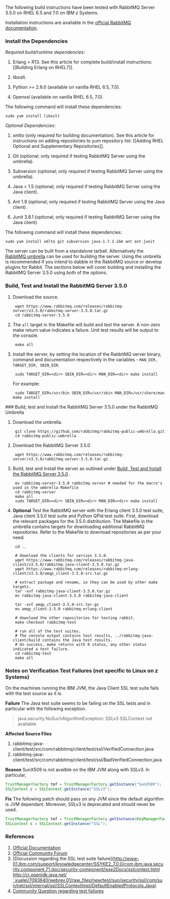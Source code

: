 The following build instructions have been tested with RabbitMQ Server 3.5.0 on RHEL 6.5 and 7.0 on IBM z Systems.

Installation instructions are available in the [official RabbitMQ documentation](https://www.rabbitmq.com/build-server.html).

### Install the Dependencies

_Required build/runtime dependencies:_

1. Erlang > R13. See this article for complete build/install instructions: [[Building Erlang on RHEL7]].

2. libxslt.

3. Python >= 2.6.0 (available on vanilla RHEL 6.5, 7.0).

4. Openssl (available on vanilla RHEL 6.5, 7.0).

The following command will install these dependencies:

    sudo yum install libxslt

_Optional Dependencies:_

1. xmlto (only required for building documentation). See this article for instructions on adding repositories to yum repository list: [[Adding RHEL Optional and Supplementary Repositories]].

2. Git (optional; only required if testing RabbitMQ Server using the umbrella).

3. Subversion (optional; only required if testing RabbitMQ Server using the umbrella).

4. Java > 1.5 (optional; only required if testing RabbitMQ Server using the Java client).

5. Ant 1.9 (optional; only required if testing RabbitMQ Server using the Java client).

6. Junit 3.8.1 (optional; only required if testing RabbitMQ Server using the Java client).

The following command will install these dependencies:

    sudo yum install xmlto git subversion java-1.7.1-ibm ant ant-junit

The server can be built from a standalone tarball. Alternatively the [RabbitMQ umbrella](https://www.rabbitmq.com/plugin-development.html) can be used for building the server. Using the umbrella is recommended if you intend to dabble in the RabbitMQ source or develop plugins for Rabbit. The sections below will cover building and installing the RabbitMQ Server 3.5.0 using both of the options.

### Build, Test and Install the RabbitMQ Server 3.5.0

1. Download the source.

        wget https://www.rabbitmq.com/releases/rabbitmq-server/v3.5.0/rabbitmq-server-3.5.0.tar.gz
        cd rabbitmq-server-3.5.0

2. The `all` target in the Makefile will build and test the server. A non-zero make return value indicates a failure. Unit test results will be output to the console.

        make all

3. Install the server, by setting the location of the RabbitMQ server binary, command and documentation respectively in the variables - `MAN_DIR, TARGET_DIR, SBIN_DIR`.

        sudo TARGET_DIR=<dir> SBIN_DIR=<dir> MAN_DIR=<dir> make install

    For example:

        sudo TARGET_DIR=/usr/bin SBIN_DIR=/usr/sbin MAN_DIR=/usr/share/man make install

<a name="build" />
### Build, test and Install the RabbitMQ Server 3.5.0 under the RabbitMQ Umbrella

1. Download the umbrella.

        git clone https://github.com/rabbitmq/rabbitmq-public-umbrella.git
        cd rabbitmq-public-umbrella

2. Download the RabbitMQ Server 3.5.0

        wget https://www.rabbitmq.com/releases/rabbitmq-server/v3.5.0/rabbitmq-server-3.5.0.tar.gz

3. Build, test and install the server as outlined under [Build, Test and Install the RabbitMQ Server 3.5.0](#build) .

        mv rabbitmq-server-3.5.0 rabbitmq-server # needed for the macro's used in the umbrella Makefile
        cd rabbitmq-server
        make all
        sudo TARGET_DIR=<dir> SBIN_DIR=<dir> MAN_DIR=<dir> make install

4. **Optional** Test the RabbitMQ server with the Erlang client 3.5.0 test suite, Java client 3.5.0 test suite and Python QPid test suite.
First, download the relevant packages for the 3.5.0 distribution. The Makefile in the umbrella contains targets for downloading additional RabbitMQ repositories. Refer to the Makefile to download repositories as per your need.

        cd ..

        # download the clients for version 3.5.0.
        wget https://www.rabbitmq.com/releases/rabbitmq-java-client/v3.5.0/rabbitmq-java-client-3.5.0.tar.gz
        wget https://www.rabbitmq.com/releases/rabbitmq-erlang-client/v3.5.0/amqp_client-3.5.0-src.tar.gz

        # extract package and rename, so they can be used by other make targets.
        tar -xvf rabbitmq-java-client-3.5.0.tar.gz
        mv rabbitmq-java-client-3.5.0 rabbitmq-java-client

        tar -xvf amqp_client-3.5.0-src.tar.gz
        mv amqp_client-3.5.0 rabbitmq-erlang-client

        # download the other repositories for testing rabbit.
        make checkout rabbitmq-test

        # run all of the test suites.
        # The console output contains test results, ../rabbitmq-java-client/build contains the Java test results.
        # On success, make returns with 0 status, any other status indicated a test failure.
        cd rabbitmq-test
        make all

### Notes on Verification Test Failures (not specific to Linux on z Systems)

On the machines running the IBM JVM, the Java Client SSL test suite fails with the test source as it is.

**Failure**
The Java test suite seems to be failing on the SSL tests and in particular with the following exception.
>java.security.NoSuchAlgorithmException: SSLv3 SSLContext not available

**Affected Source Files**

1. rabbitmq-java-client/test/src/com/rabbitmq/client/test/ssl/VerifiedConnection.java
2. rabbitmq-java-client/test/src/com/rabbitmq/client/test/ssl/BadVerifiedConnection.java

**Reason**
SunX509 is not availble on the IBM JVM along with SSLv3. In particular,

```java
TrustManagerFactory tmf = TrustManagerFactory.getInstance("SunX509");
SSLContext c = SSLContext.getInstance("SSLv3");
```

**Fix**
The following patch should pass on any JVM since the default algorithm is JVM dependant. Moreover, SSLv3 is deprecated and should never be used.

```java
TrustManagerFactory tmf = TrustManagerFactory.getInstance(KeyManagerFactory.getDefaultAlgorithm());
SSLContext c = SSLContext.getInstance("SSL");
```

### References

1. [Official Documentation](https://www.rabbitmq.com/build-server.html)
2. [Official Community Forum](https://groups.google.com/forum/#!topic/rabbitmq-users/)
3. [Discussion regarding the SSL test suite failure](http://www-01.ibm.com/support/knowledgecenter/SSYKE2_7.0.0/com.ibm.java.security.component.71.doc/security-component/jsse2Docs/sslcontext.html
http://cr.openjdk.java.net/˜xuelei/7093640/webrev.01/raw_files/new/test/sun/security/ssl/com/sun/net/ssl/internal/ssl/SSLContextImpl/DefaultEnabledProtocols.Java)
4. [Community Question regarding test failures](https://groups.google.com/forum/#!topic/rabbitmq-users/R7jTAm8z7dQ)